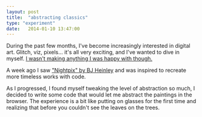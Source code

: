 ```yaml
---
layout: post
title:  "abstracting classics"
type: "experiment"
date:   2014-01-10 13:47:00
---
```

<!-- Post Content -->
<style>
	#myCanvas:hover {
		cursor: cell;
	}
</style>

<p class="first-paragraph">
During the past few months, I've become increasingly interested in digital art. Glitch, viz, pixels... it's all very exciting, and I've wanted to dive in myself. <a href="/glitch.html">I wasn't making anything I was happy with though.</a>

A week ago I saw <a href="http://work.heinley.com/pixels#asset-656032">"Nightpix" by BJ Heinley</a> and was inspired to recreate more timeless works with code.
</p>

<p>
	As I progressed, I found myself tweaking the level of abstraction so much, I decided to write some code that would let me abstract the paintings in the browser. The experience is a bit like putting on glasses for the first time and realizing that before you couldn't see the leaves on the trees.
</p>

<script type="text/javascript" src="{{ root_path }}/js/paper-full.js"></script>

<canvas id="myCanvas" width="671" height="600">
</canvas>

<img style="display:none" src="{{ root_path }}/img/starrynight.jpg" id="starrynight"/>

<script type="text/paperscript" canvas="myCanvas">
    // necessary?   
    // var ps = new paper.PaperScope(); 
    // paper.install(window); 
    // paper.setup("myCanvas");

    var myPapers = [],
    	i = 0;

    var pixelArt = function (canvas, canvasSize, raster) {
    	myPapers[i] = new paper.PaperScope();
    	myPapers[i].setup(canvas);

    	if ( raster.height > raster.width ) {
    		this.rastRatio = raster.width/raster.height;
    		this.orientation = 'portrait';
    	} else {
    		this.rastRatio	= raster.height/raster.width;
    		this.orientation = 'landscape';
    	}

    	this.canvasSize = canvasSize;
    	this.raster = raster;
    	this.w = 2;
    	this.h = this.w*this.rastRatio;
    };

	pixelArt.prototype.clarify = function() {
		// Since the example image we're using is much too large,
		// and therefore has way too many pixels, lets downsize it to
		// 40 pixels wide and 30 pixels high:
		console.log(2);
		var gridSize;
		if ( this.orientation == 'landscape' ) {
			gridSize = sn.canvasSize[0]/sn.w;
			sn.w = sn.w*1.25
		} else {
			gridSize = sn.canvasSize[2]/sn.h;
			sn.h = sn.h*1.25
		}

		this.size = new Size(sn.w, sn.h);

		var x1 = 0,
			y1 = 0,
			x2 = 0 + gridSize+1,
			y2 = 0 + gridSize;


		for (var y = 0; y < this.height; y++) {
			for(var x = 0; x < this.width; x++) {
				// Get the color of the pixel:
				var color = this.getPixel(x, y);


				// Create a circle shaped path:
				var square = new Rectangle(new Point(x1, y1), new Point(x2, y2));
				var path = new Path.Rectangle(square);

				// Set the fill color of the path to the color
				// of the pixel:
				path.fillColor = color;


				//make some changes to the point location
				x1 = x1 + gridSize;

				x2 = x2 + gridSize;

			}
			x1= 0;
			x2 = x1 + gridSize+1;
			y1 = y1 + gridSize;
			y2 = y2 + gridSize;
		}
		
		// Move the active layer to the center of the view, so all 
		// the created paths in it appear centered.
		project.activeLayer.position = view.center;
	};

	function onMouseDown(event) {
		project.activeLayer.removeChildren();

		sn.clarify();
	}

	    //set up starry night
    var snRast = new Raster('starrynight');
    	snRast.visible = false,
    	snCanvas = document.getElementById('myCanvas')
    	snCanvasSize = [671, 600],
    	sn = new pixelArt( snCanvas, snCanvasSize, snRast );

    snRast.on('load', function() {	
    	console.log(1);
    	sn.clarify();
    };

	// Move the active layer to the center of the view:
	project.activeLayer.position = view.center;

	console.log(sn);
</script>